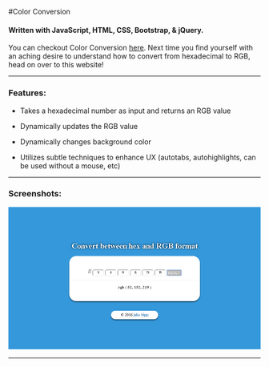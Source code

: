#Color Conversion
#### Written with JavaScript, HTML, CSS, Bootstrap, & jQuery.

You can checkout Color Conversion [here](https://jaketripp.github.io/Color-Conversion/ "Color Conversion"). Next time you find yourself with an aching desire to understand how to convert from hexadecimal to RGB, head on over to this website!   

- - - - 

### Features:
* Takes a hexadecimal number as input and returns an RGB value

* Dynamically updates the RGB value

* Dynamically changes background color

* Utilizes subtle techniques to enhance UX (autotabs, autohighlights, can be used without a mouse, etc)

- - - - 

### Screenshots:

![Color Conversion](screenshot.PNG)

- - - - 
